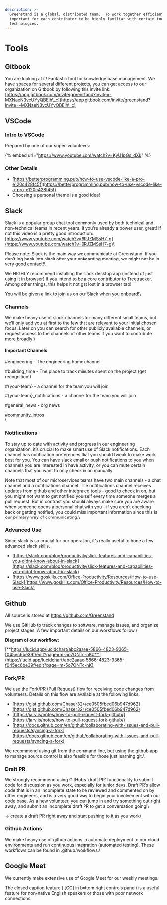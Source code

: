 ```yaml
---
description: >-
  Greenstand is a global, distributed team.  To work together efficiently, it’s
  important for each contributor to be highly familiar with certain tools and
  technologies.
---
```


# Tools

## Gitbook

You are looking at it!  Fantastic tool for knowledge base management.  We have spaces for several different projects, you can get access to our organization on Gitbook by following this invite link: [https://app.gitbook.com/invite/greenstand?invite=-MXNaeN3vcUYyQBElh\_c](https://app.gitbook.com/invite/greenstand?invite=-MXNaeN3vcUYyQBElh\_c)

## VSCode

### Intro to VSCode&#x20;

Prepared by one of our super-volunteers:&#x20;

{% embed url="https://www.youtube.com/watch?v=KyU1pGs_dXk" %}

### Other Details

* [https://betterprogramming.pub/how-to-use-vscode-like-a-pro-e120c428f45f](https://betterprogramming.pub/how-to-use-vscode-like-a-pro-e120c428f45f)
* Choosing a personal theme is a good idea!

## **Slack**

Slack is a popular group chat tool commonly used by both technical and non-technical teams in recent years.  If you’re already a power user, great!  If not this video is a pretty good introduction: [https://www.youtube.com/watch?v=9RJZMSsH7-g](https://www.youtube.com/watch?v=9RJZMSsH7-g)\


Please note: Slack is the main way we communicate at Greenstand.  If you don’t log back into slack after your onboarding meeting, we might not be in very good contact!\


We HIGHLY recommend installing the slack desktop app (instead of just using it in browser) if you intend to be a core contributor to Treetracker.  Among other things, this helps it not get lost in a browser tab!

You will be given a link to join us on our Slack when you onboard!\


### **Channels**

We make heavy use of slack channels for many different small teams, but we’ll only add you at first to the few that are relevant to your initial chosen focus.  Later on you can search for other publicly available channels, or request access to the channels of other teams if you want to contribute more broadly!\


#### **Important Channels**

\#engineering - The engineering home channel

\#building\_time - The place to track minutes spent on the project (get recognition!)

\#{your-team} - a channel for the team you will join

\#{your-team}\_notifications - a channel for the team you will join

\#general\_news - org news

\#community\_intros\
\


### **Notifications**

To stay up to date with activity and progress in our engineering organization, it’s crucial to make smart use of Slack notifications.  Each channel has notification preferences that you should tweak to make work best for you.  You can have slack email or push notifications to you when channels you are interested in have activity, or you can mute certain channels that you want to only check in on manually. &#x20;

Note that most of our microservices teams have two main channels - a chat channel and a notifications channel.  The notifications channel receives updates from github and other integrated tools - good to check in on, but you might not want to get notified yourself every time someone merges a pull request.  But in contrast you should always make sure you are aware when someone opens a personal chat with you - if you aren’t checking back or getting notified, you could miss important information since this is our primary way of communicating.\


### **Advanced Use**

Since slack is so crucial for our operation, it’s really useful to hone a few advanced slack skills.

* [https://slack.com/blog/productivity/slick-features-and-capabilities-you-didnt-know-about-in-slack](https://slack.com/blog/productivity/slick-features-and-capabilities-you-didnt-know-about-in-slack)
* [https://www.goskills.com/Office-Productivity/Resources/How-to-use-Slack](https://www.goskills.com/Office-Productivity/Resources/How-to-use-Slack)

## Github

All source is stored at [https://github.com/Greenstand ](https://github.com/Greenstand)

We use GitHub to track changes to software, manage issues, and organize project stages.  A few important details on our workflows follow.\


**Diagram of our workflow:**

[**https://lucid.app/lucidchart/abc2aaae-5866-4823-9365-f045ec6be39f/edit?page=m-5o7ONTd-nK#**](https://lucid.app/lucidchart/abc2aaae-5866-4823-9365-f045ec6be39f/edit?page=m-5o7ONTd-nK)

### **Fork/PR**

We use the Fork/PR (Pull Request) flow for receiving code changes from volunteers.  Details on this flow are available at the following links.

* [https://gist.github.com/Chaser324/ce0505fbed06b947d962](https://gist.github.com/Chaser324/ce0505fbed06b947d962)
* [https://jarv.is/notes/how-to-pull-request-fork-github/](https://jarv.is/notes/how-to-pull-request-fork-github/)
* [https://docs.github.com/en/github/collaborating-with-issues-and-pull-requests/syncing-a-fork](https://docs.github.com/en/github/collaborating-with-issues-and-pull-requests/syncing-a-fork)

We recommend using git from the command line, but using the github app to manage source control is also feasible for those just learning git.\


### **Draft PR**

We strongly recommend using GitHub’s ‘draft PR’ functionality to submit code for discussion as you work, especially for junior devs.  Draft PR’s allow code that is in an incomplete state to be reviewed and commented on by other engineers, and is a very good way to begin your involvement with our code base.   As a new volunteer, you can jump in and try something out right away, and submit an incomplete draft PR to get a conversation going!\


\-> create a draft PR right away and start pushing to it as you work\


### **Github Actions**

We make heavy use of github actions to automate deployment to our cloud environments and run continuous integration (automated testing).  These workflows can be found in .github/workflows.\


## **Google Meet**

We currently make extensive use of Google Meet for our weekly meetings. &#x20;

The closed caption feature  ( \[CC] in bottom right controls panel) is a useful feature for non-native English speakers or those with poor network connections.&#x20;

##
